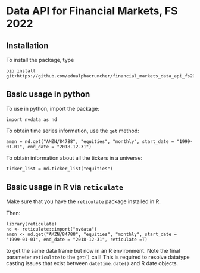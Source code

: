 
# Data API for Financial Markets, FS 2022

## Installation

To install the package, type

```
pip install git+https://github.com/edualphacruncher/financial_markets_data_api_fs2022
```

## Basic usage in python

To use in python, import the package:

```
import nvdata as nd
```

To obtain time series information, use the `get` method:

```
amzn = nd.get("AMZN/84788", "equities", "monthly", start_date = "1999-01-01", end_date = "2018-12-31")
```

To obtain information about all the tickers in a universe:

```
ticker_list = nd.ticker_list("equities")
```

## Basic usage in R via `reticulate`

Make sure that you have the `reticulate` package installed in R.

Then:
```
library(reticulate)
nd <- reticulate::import("nvdata")
amzn <- nd.get("AMZN/84788", "equities", "monthly", start_date = "1999-01-01", end_date = "2018-12-31", reticulate =T)
```
to get the same data frame but now in an R environment. Note the final parameter `reticulate` to the `get()` call! This is required to resolve datatype casting issues that exist between `datetime.date()` and R date objects.



